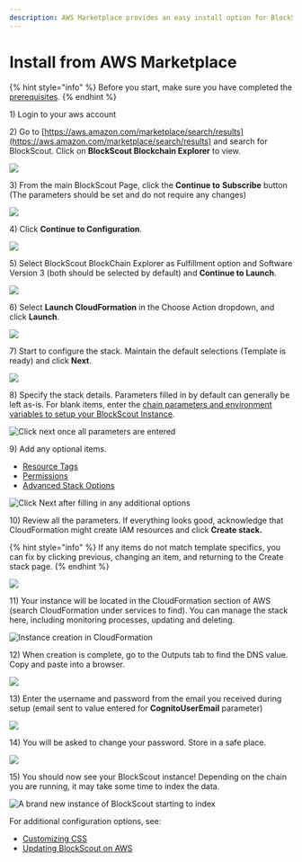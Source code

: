 ```yaml
---
description: AWS Marketplace provides an easy install option for BlockScout
---
```


# Install from AWS Marketplace

{% hint style="info" %}
Before you start, make sure you have completed the [prerequisites](aws-marketplace-installation.md).
{% endhint %}

1\) Login to your aws account

2\) Go to [https://aws.amazon.com/marketplace/search/results](https://aws.amazon.com/marketplace/search/results) and search for BlockScout. Click on **BlockScout Blockchain Explorer** to view.

![](../../../../.gitbook/assets/bs\_search.png)

3\) From the main BlockScout Page, click the **Continue to** **Subscribe** button (The parameters should be set and do not require any changes)

![](../../../../.gitbook/assets/blockscout\_marketplace\_1.png)

4\) Click **Continue to Configuration**.

![](../../../../.gitbook/assets/bs\_subscribed.png)

5\) Select BlockScout BlockChain Explorer as Fulfillment option and Software Version 3 (both should be selected by default) and **Continue to Launch**.

![](../../../../.gitbook/assets/bs-continue-to-launch.png)

6\) Select **Launch CloudFormation** in the Choose Action dropdown, and click **Launch**.

![](../../../../.gitbook/assets/bs-choose-action.png)

7\) Start to configure the stack. Maintain the default selections (Template is ready) and click **Next**.

![](../../../../.gitbook/assets/bs-templa-specify.png)

8\) Specify the stack details. Parameters filled in by default can generally be left as-is. For blank items, enter the [chain parameters and environment variables to setup your BlockScout Instance](aws-marketplace-installation.md#installation-parameters).

![Click next once all parameters are entered](../../../../.gitbook/assets/stack-deets.png)

9\) Add any optional items.

* [Resource Tags](https://docs.aws.amazon.com/AWSCloudFormation/latest/UserGuide/aws-properties-resource-tags.html?icmpid=docs\_cfn\_console)
* [Permissions](https://docs.aws.amazon.com/AWSCloudFormation/latest/UserGuide/using-iam-servicerole.html?icmpid=docs\_cfn\_console)
* [Advanced Stack Options](https://docs.aws.amazon.com/AWSCloudFormation/latest/UserGuide/cfn-console-add-tags.html?icmpid=docs\_cfn\_console)

![Click Next after filling in any additional options](../../../../.gitbook/assets/stack-options.png)

10\) Review all the parameters. If everything looks good, acknowledge that CloudFormation might create IAM resources and click **Create stack.**

{% hint style="info" %}
If any items do not match template specifics, you can fix by clicking previous, changing an item, and returning to the Create stack page.
{% endhint %}

![](<../../../../.gitbook/assets/create-stack (1) (1).png>)

11\) Your instance will be located in the CloudFormation section of AWS (search CloudFormation under services to find). You can manage the stack here, including monitoring processes, updating and deleting.

![Instance creation in CloudFormation](../../../../.gitbook/assets/CloudFormation.png)

12\) When creation is complete, go to the Outputs tab to find the DNS value. Copy and paste into a browser.

![](../../../../.gitbook/assets/bs-outputs.png)

13\) Enter the username and password from the email you received during setup (email sent to value entered for **CognitoUserEmail** parameter)

![](../../../../.gitbook/assets/bs-password.png)

14\) You will be asked to change your password. Store in a safe place.

![](../../../../.gitbook/assets/change-password.png)

15\) You should now see your BlockScout instance! Depending on the chain you are running, it may take some time to index the data.

![A brand new instance of BlockScout starting to index](../../../../.gitbook/assets/BS!.png)

For additional configuration options, see:

* [Customizing CSS](customizing-css.md)
* [Updating BlockScout on AWS](updating-and-redeploying-in-aws.md)



